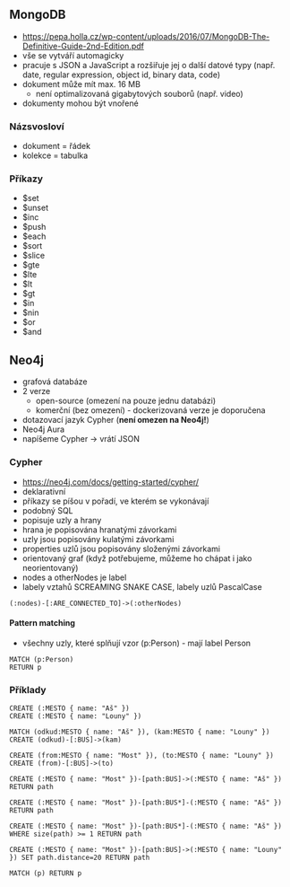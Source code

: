 ## MongoDB
- https://pepa.holla.cz/wp-content/uploads/2016/07/MongoDB-The-Definitive-Guide-2nd-Edition.pdf
- vše se vytváří automagicky
- pracuje s JSON a JavaScript a rozšiřuje jej o další datové typy (např. date, regular expression, object id, binary data, code)
- dokument může mít max. 16 MB
  - není optimalizovaná gigabytových souborů (např. video)
- dokumenty mohou být vnořené

### Názsvosloví
- dokument = řádek
- kolekce = tabulka

### Příkazy
- $set
- $unset
- $inc
- $push
- $each
- $sort
- $slice
- $gte
- $lte
- $lt
- $gt
- $in
- $nin
- $or
- $and

## Neo4j
- grafová databáze
- 2 verze
  - open-source (omezení na pouze jednu databázi)
  - komerční (bez omezení) - dockerizovaná verze je doporučena
- dotazovací jazyk Cypher (**není omezen na Neo4j!**)
- Neo4j Aura
- napíšeme Cypher -> vrátí JSON

### Cypher
- https://neo4j.com/docs/getting-started/cypher/
- deklarativní
- příkazy se píšou v pořadí, ve kterém se vykonávají
- podobný SQL
- popisuje uzly a hrany
- hrana je popisována hranatými závorkami
- uzly jsou popisovány kulatými závorkami
- properties uzlů jsou popisovány složenými závorkami
- orientovaný graf (když potřebujeme, můžeme ho chápat i jako neorientovaný)
- nodes a otherNodes je label
- labely vztahů SCREAMING SNAKE CASE, labely uzlů PascalCase

```
(:nodes)-[:ARE_CONNECTED_TO]->(:otherNodes)
```

#### Pattern matching
- všechny uzly, které splňují vzor (p:Person) - mají label Person
```
MATCH (p:Person)
RETURN p
```

### Příklady
```
CREATE (:MESTO { name: "Aš" })
CREATE (:MESTO { name: "Louny" })

MATCH (odkud:MESTO { name: "Aš" }), (kam:MESTO { name: "Louny" })
CREATE (odkud)-[:BUS]->(kam)

CREATE (from:MESTO { name: "Most" }), (to:MESTO { name: "Louny" }) CREATE (from)-[:BUS]->(to)

CREATE (:MESTO { name: "Most" })-[path:BUS]->(:MESTO { name: "Aš" }) RETURN path

CREATE (:MESTO { name: "Most" })-[path:BUS*]-(:MESTO { name: "Aš" }) RETURN path 

CREATE (:MESTO { name: "Most" })-[path:BUS*]-(:MESTO { name: "Aš" }) WHERE size(path) >= 1 RETURN path

CREATE (:MESTO { name: "Most" })-[path:BUS]->(:MESTO { name: "Louny" }) SET path.distance=20 RETURN path

MATCH (p) RETURN p
```